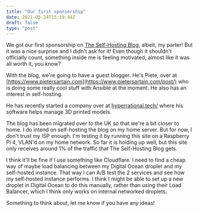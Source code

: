 ```yaml
---
title: "Our first sponsorship"
date: 2021-03-24T15:19:44Z
draft: false
type: "post"
---
```


We got our first sponsorship on [The Self-Hosting Blog](https://theselfhostingblog.com), albeit, my parter! But it was a nice surprise and I didn't ask for it!
Even though it shouldn't officially count, something inside me is feeling motivated, almost like it was all worth it, you know?

With the blog, we're going to have a guest blogger. He's Piete, over at [https://www.pietersartain.com](https://www.pietersartain.com/post/) who is doing some really cool stuff with Ansible at the moment. He also has an interest in self-hosting. 

He has recently started a company over at [hyperrational.tech/](https://www.hyperrational.tech/) where his software helps manage 3D printed models.

The blog has been migrated over to the UK so that we're a bit closer to home. I do intend on self-hosting the blog on my home server. But for now, I don't trust my ISP enough. I'm testing it by running this site on a Raspberry Pi 4, VLAN'd on my home network. So far it is holding up well, but this site only receives around 1% of the traffic that The Self-Hosting Blog gets.

I think it'll be fine if I use something like Cloudflare. I need to find a cheap way of maybe load balancing between my Digital Ocean droplet and my self-hosted instance. That way I can A/B test the 2 services and see how my self-hosted instance performs. I think I might be able to set up a new droplet in Digital Ocean to do this manually, rather than using their Load Balancer, which I think only works on internal networked droplets.

Something to think about, let me know if you have any ideas!
